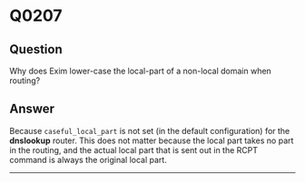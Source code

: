 Q0207
=====

Question
--------

Why does Exim lower-case the local-part of a non-local domain when
routing?

Answer
------

Because `caseful_local_part` is not set (in the default configuration)
for the **dnslookup** router. This does not matter because the local
part takes no part in the routing, and the actual local part that is
sent out in the RCPT command is always the original local part.

* * * * *
